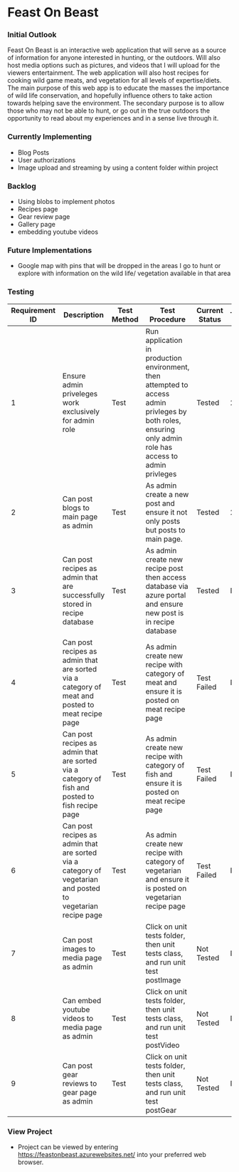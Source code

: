 # Feast On Beast

<h3>Initial Outlook</h3>

Feast On Beast is an interactive web application that will serve as a source of information for anyone interested in hunting, or the outdoors. Will also host media options such as pictures, and videos that I will upload for the viewers entertainment.  The web application will also host recipes for cooking wild game meats, and vegetation for all levels of expertise/diets. The main purpose of this web app is to educate the masses the importance of wild life conservation, and hopefully influence others to take action towards helping save the environment. The secondary purpose is to allow those who may not be able to hunt, or go out in the true outdoors the opportunity to read about my experiences and in a sense live through it.

<h3>Currently Implementing</h3>

- Blog Posts
- User authorizations
- Image upload and streaming by using a content folder within project

<h3>Backlog</h3>

- Using blobs to implement photos
- Recipes page
- Gear review page
- Gallery page
- embedding youtube videos

<h3>Future Implementations</h3>

- Google map with pins that will be dropped in the areas I go to hunt or explore with information on the wild life/ vegetation available in that area

<h3>Testing</h3>

| Requirement ID | Description | Test Method | Test Procedure | Current Status | TimeStamp |
| --- | --- | --- | --- | --- | --- |
| 1 | Ensure admin priveleges work exclusively for admin role | Test | Run application in production environment, then attempted to access admin privleges by both roles, ensuring only admin role has access to admin privleges | Tested | 20:14:38 | 
| 2 | Can post blogs to main page as admin | Test | As admin create a new post and ensure it not only posts but posts to main page. | Tested | 20:18:20 |
| 3 | Can post recipes as admin that are successfully stored in recipe database | Test | As admin create new recipe post then access database via azure portal and ensure new post is in recipe database | Tested | N/A |
| 4 | Can post recipes as admin that are sorted via a category of meat and posted to meat recipe page | Test | As admin create new recipe with category of meat and ensure it is posted on meat recipe page | Test Failed | N/A |
| 5 | Can post recipes as admin that are sorted via a category of fish and posted to fish recipe page | Test | As admin create new recipe with category of fish and ensure it is posted on meat recipe page | Test Failed | N/A |
| 6 | Can post recipes as admin that are sorted via a category of vegetarian and posted to vegetarian recipe page | Test | As admin create new recipe with category of vegetarian and ensure it is posted on vegetarian recipe page | Test Failed | N/A |
| 7 | Can post images to media page as admin | Test | Click on unit tests folder, then unit tests class, and run unit test postImage | Not Tested | N/A |
| 8 | Can embed youtube videos to media page as admin | Test | Click on unit tests folder, then unit tests class, and run unit test postVideo | Not Tested | N/A |
| 9 | Can post gear reviews to gear page as admin | Test | Click on unit tests folder, then unit tests class, and run unit test postGear | Not Tested | N/A |

<h3>View Project</h3>

- Project can be viewed by entering https://feastonbeast.azurewebsites.net/ into your preferred web browser. 
